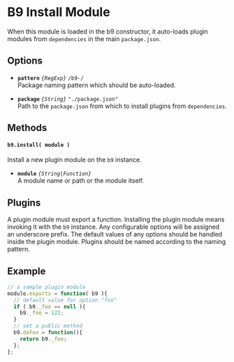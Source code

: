 # B9 Install Module
When this module is loaded in the b9 constructor, it auto-loads plugin modules
from `dependencies` in the main `package.json`.

## Options

- **`pattern`** *`{RegExp}`* `/b9-/` <br />
Package naming pattern which should be auto-loaded.

- **`package`** *`{String}`* `"./package.json"` <br />
Path to the `package.json` from which to install plugins from `dependencies`.

## Methods

#### `b9.install( module )`
Install a new plugin module on the `b9` instance.

- **`module`** *`{String|Function}`* <br />
A module name or path or the module itself.

## Plugins

A plugin module must export a function. Installing the plugin module means
invoking it with the `b9` instance. Any configurable options will be assigned an
underscore prefix. The default values of any options should be handled inside
the plugin module. Plugins should be named according to the naming pattern.

## Example

```js
// a sample plugin module
module.exports = function( b9 ){
  // default value for option "foo"
  if ( b9._foo == null ){
    b9._foo = 123;
  }
  // set a public method
  b9.doFoo = function(){
    return b9._foo;
  };
};
```
